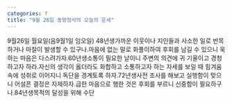 ```yaml
---
categories: f
title: "9월 26일 동방정사의 오늘의 운세"
---
```

9월26일 월요일(음9월1일 임오일) 48년생가까운 이웃이나 지인들과 사소한 일로 반목하거나 마찰이 발생할 수 있구나.마음에 없는 말로 화풀이하여 후회를 남길 수 있으니 욱하는 마음은 다스려가자.60년생소통이 필요한 날이니 주변의 의견에 귀 기울이고 경청하고자 하라.자신의 생각이 옳더라도 화합하고 소통하고자 하는 자세를 보일 때 힘겨움 속에 성취로 이어지니 독단을 경계토록 하자.72년생사전 조사를 해보고 실행함이 맞으니 어설픈 결정은 자제하자.급한 마음으로 행한 것은 후회를 부르니 신중함이 필요하구나.84년생목적의 달성을 위해 수단